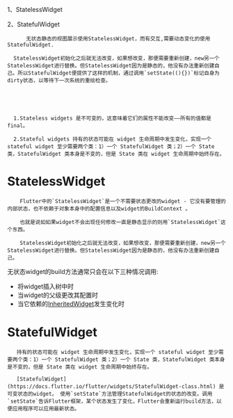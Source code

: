 1、StatelessWidget

2、StatefulWidget



```
      无状态静态的视图展示使用StatelessWidget，而有交互,需要动态变化的使用StatefulWidget.

  StatelessWidget初始化之后就无法改变，如果想改变，那便需要重新创建，new另一个StatelessWidget进行替换。但StatelessWidget因为是静态的，他没有办法重新创建自己。所以StatefulWidget便提供了这样的机制，通过调用`setState((){})`标记自身为dirty状态，以等待下一次系统的重绘检查。





  1.Stateless widgets 是不可变的，这意味着它们的属性不能改变——所有的值都是 final。

  2.Stateful widgets 持有的状态可能在 widget 生命周期中发生变化，实现一个 stateful widget 至少需要两个类：1）一个 StatefulWidget 类；2）一个 State 类，StatefulWidget 类本身是不变的，但是 State 类在 widget 生命周期中始终存在。
```



# StatelessWidget

        Flutter中的`StatelessWidget`是一个不需要状态更改的widget - 它没有要管理的内部状态，也不依赖于对象本身中的配置信息以及widget的BuildContext 。 

        也就是说如如果widget不会出现任何修改一直是静态显示的则用`StatelessWidget`这个东西。

        StatelessWidget初始化之后就无法改变，如果想改变，那便需要重新创建，new另一个StatelessWidget进行替换。但StatelessWidget因为是静态的，他没有办法重新创建自己。



 无状态widget的build方法通常只会在以下三种情况调用:

- 将widget插入树中时
- 当widget的父级更改其配置时
- 当它依赖的[InheritedWidget](https://docs.flutter.io/flutter/widgets/InheritedWidget-class.html)发生变化时



# StatefulWidget

       持有的状态可能在 widget 生命周期中发生变化，实现一个 stateful widget 至少需要两个类：1）一个 StatefulWidget 类；2）一个 State 类，StatefulWidget 类本身是不变的，但是 State 类在 widget 生命周期中始终存在。

       [StatefulWidget](https://docs.flutter.io/flutter/widgets/StatefulWidget-class.html) 是可变状态的widget。 使用`setState`方法管理StatefulWidget的状态的改变。调用`setState`告诉Flutter框架，某个状态发生了变化，Flutter会重新运行build方法，以便应用程序可以应用最新状态。  
